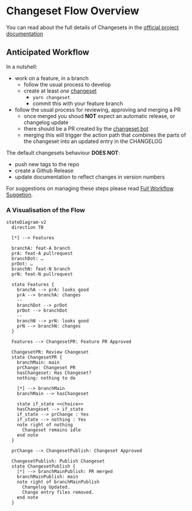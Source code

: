 # Changeset Flow Overview

You can read about the full details of Changesets in the
[official project documentation](https://github.com/changesets/changesets#readme)

## Anticipated Workflow

In a nutshell:

- work on a feature, in a branch
  - follow the usual process to develop
  - create at least _one_
    [changeset](https://github.com/changesets/changesets/blob/main/docs/intro-to-using-changesets.md)
    - `yarn changeset`
    - commit this with your feature branch
- follow the usual process for reviewing, approving and merging a PR
  - once merged you shoud **NOT** expect an automatic release, or changelog
    update
  - there should be a PR created by the
    [changeset bot](https://github.com/apps/changeset-bot)
  - merging this will trigger the action path that combines the parts of the
    changeset into an updated entry in the CHANGELOG

The default changesets behaviour **DOES NOT**:

- push new tags to the repo
- create a Github Release
- update documentation to reflect changes in version numbers

For suggestions on managing these steps please read
[Full Workflow Suggetion](full-workflow-suggestion.md).

### A Visualisation of the Flow

```mermaid
stateDiagram-v2
  direction TB

  [*] --> Features

  branchA: feat-A branch
  prA: feat-A pullrequest
  branchDot: …
  prDot: …
  branchN: feat-N branch
  prN: feat-N pullrequest

  state Features {
    branchA --> prA: looks good
    prA --> branchA: changes
    --
    branchDot --> prDot
    prDot --> branchDot
    --
    branchN --> prN: looks good
    prN --> branchN: changes
  }

  Features --> ChangesetPR: Feature PR Approved

  ChangesetPR: Review Changeset
  state ChangesetPR {
    branchMain: main
    prChange: Changeset PR
    hasChangeset: Has Changeset?
    nothing: nothing to do

    [*] --> branchMain
    branchMain --> hasChangeset

    state if_state <<choice>>
    hasChangeset --> if_state
    if_state --> prChange : Yes
    if_state --> nothing : Yes
    note right of nothing
      Changeset remains idle
    end note
  }

  prChange --> ChangesetPublish: Changeset Approved

  ChangesetPublish: Publish Changeset
  state ChangesetPublish {
    [*] --> branchMainPublish: PR merged
    branchMainPublish: main
    note right of branchMainPublish
      Changelog Updated.
      Change entry files removed.
    end note
  }


```
